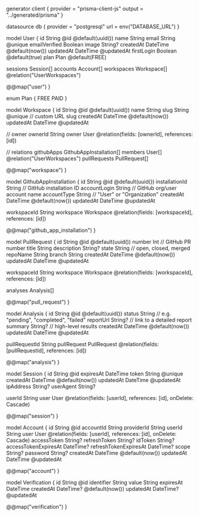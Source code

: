 generator client {
  provider = "prisma-client-js"
  output   = "../generated/prisma"
}

datasource db {
  provider = "postgresql"
  url      = env("DATABASE_URL")
}

model User {
  id            String      @id @default(uuid())
  name          String
  email         String      @unique
  emailVerified Boolean
  image         String?
  createdAt     DateTime    @default(now())
  updatedAt     DateTime    @updatedAt
  firstLogin    Boolean     @default(true)
  plan          Plan        @default(FREE)
  
  sessions      Session[]
  accounts      Account[]
  workspaces    Workspace[] @relation("UserWorkspaces")
  
  @@map("user")
}

enum Plan {
  FREE
  PAID
}

model Workspace {
  id        String    @id @default(uuid())
  name      String
  slug      String    @unique // custom URL slug
  createdAt DateTime  @default(now())
  updatedAt DateTime  @updatedAt
  
  // owner
  ownerId String
  owner   User @relation(fields: [ownerId], references: [id])

  // relations
  githubApps GithubAppInstallation[]
  members    User[] @relation("UserWorkspaces")
  pullRequests PullRequest[]

  @@map("workspace")
}

model GithubAppInstallation {
  id           String    @id @default(uuid())
  installationId String  // GitHub installation ID
  accountLogin  String   // GitHub org/user account name
  accountType   String   // "User" or "Organization"
  createdAt     DateTime @default(now())
  updatedAt     DateTime @updatedAt

  workspaceId String
  workspace   Workspace @relation(fields: [workspaceId], references: [id])

  @@map("github_app_installation")
}

model PullRequest {
  id            String    @id @default(uuid())
  number        Int       // GitHub PR number
  title         String
  description   String?
  state         String    // open, closed, merged
  repoName      String
  branch        String
  createdAt     DateTime  @default(now())
  updatedAt     DateTime  @updatedAt

  workspaceId String
  workspace   Workspace @relation(fields: [workspaceId], references: [id])

  analyses Analysis[]

  @@map("pull_request")
}

model Analysis {
  id          String   @id @default(uuid())
  status      String   // e.g. "pending", "completed", "failed"
  reportUrl   String?  // link to a detailed report
  summary     String?  // high-level results
  createdAt   DateTime @default(now())
  updatedAt   DateTime @updatedAt

  pullRequestId String
  pullRequest   PullRequest @relation(fields: [pullRequestId], references: [id])

  @@map("analysis")
}

model Session {
  id        String   @id
  expiresAt DateTime
  token     String   @unique
  createdAt DateTime @default(now())
  updatedAt DateTime @updatedAt
  ipAddress String?
  userAgent String?

  userId String
  user   User @relation(fields: [userId], references: [id], onDelete: Cascade)

  @@map("session")
}

model Account {
  id                    String    @id
  accountId             String
  providerId            String
  userId                String
  user                  User      @relation(fields: [userId], references: [id], onDelete: Cascade)
  accessToken           String?
  refreshToken          String?
  idToken               String?
  accessTokenExpiresAt  DateTime?
  refreshTokenExpiresAt DateTime?
  scope                 String?
  password              String?
  createdAt             DateTime  @default(now())
  updatedAt             DateTime  @updatedAt

  @@map("account")
}

model Verification {
  id         String    @id
  identifier String
  value      String
  expiresAt  DateTime
  createdAt  DateTime? @default(now())
  updatedAt  DateTime? @updatedAt

  @@map("verification")
}